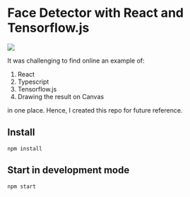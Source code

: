 # Face Detector with React and Tensorflow.js
![](https://habrastorage.org/webt/rs/bv/jt/rsbvjtkakpnlda69bhdbo35lfty.png)

It was challenging to find online an example of:

1. React
2. Typescript
3. Tensorflow.js
4. Drawing the result on Canvas

in one place. Hence, I created this repo for future reference.

## Install

```
npm install
```

## Start in development mode

```
npm start
```
